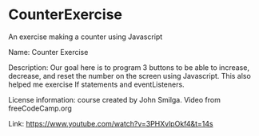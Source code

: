 # CounterExercise

An exercise making a counter using Javascript

Name: Counter Exercise

Description: Our goal here is to program 3 buttons to be able to increase, decrease, and reset the number on the screen using Javascript. This also helped me exercise If statements and eventListeners.

License information: course created by John Smilga. Video from freeCodeCamp.org

Link: https://www.youtube.com/watch?v=3PHXvlpOkf4&t=14s
